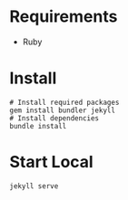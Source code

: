 # Requirements
* Ruby

# Install
```
# Install required packages
gem install bundler jekyll
# Install dependencies
bundle install
```

# Start Local
```
jekyll serve
```
